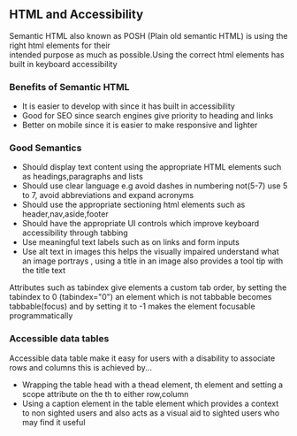 ## HTML and Accessibility

Semantic HTML also known as POSH (Plain old semantic HTML) is using the right html elements for their  
intended purpose as much as possible.Using the correct html elements has built in keyboard accessibility

### Benefits of Semantic HTML

-  It is easier to develop with since it has built in accessibility
-  Good for SEO since search engines give priority to heading and links
-  Better on mobile since it is easier to make responsive and lighter

### Good Semantics

-  Should display text content using the appropriate HTML elements such as headings,paragraphs and lists
-  Should use clear language e.g avoid dashes in numbering not(5-7) use 5 to 7, avoid abbreviations and expand acronyms
-  Should use the appropriate sectioning html elements such as header,nav,aside,footer
-  Should have the appropriate UI controls which improve keyboard accessibility through tabbing
-  Use meaningful text labels such as on links and form inputs
-  Use alt text in images this helps the visually impaired understand what an image portrays , using a title in an image also provides a tool tip with the title text

Attributes such as tabindex give elements a custom tab order, by setting the tabindex to 0 (tabindex="0")
an element which is not tabbable becomes tabbable(focus) and by setting it to -1 makes the element focusable programmatically

### Accessible data tables

Accessible data table make it easy for users with a disability to associate rows and columns this is achieved by...

-  Wrapping the table head with a thead element, th element and setting a scope attribute on the th to either row,column
-  Using a caption element in the table element which provides a context to non sighted users and also acts as a visual aid to sighted users who may find it useful
